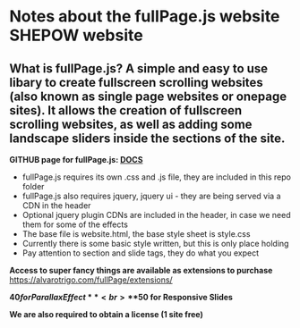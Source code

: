 
# Notes about the fullPage.js website SHEPOW website

## What is fullPage.js? A simple and easy to use libary to create fullscreen scrolling websites (also known as single page websites or onepage sites). It allows the creation of fullscreen scrolling websites, as well as adding some landscape sliders inside the sections of the site.

**GITHUB page for fullPage.js: [DOCS](https://github.com/alvarotrigo/fullPage.js)**

- fullPage.js requires its own .css and .js file, they are included in this repo folder 
- fullPage.js also requires jquery, jquery ui - they are being served via a CDN in the header
- Optional jquery plugin CDNs are included in the header, in case we need them for some of the effects
- The base file is website.html, the base style sheet is style.css
- Currently there is some basic style written, but this is only place holding
- Pay attention to section and slide tags, they do what you expect

**Access to super fancy things are available as extensions to purchase**
https://alvarotrigo.com/fullPage/extensions/

**$40 for Parallax Effect** <br>
**$50 for Responsive Slides**

**We are also required to obtain a license (1 site free)**




